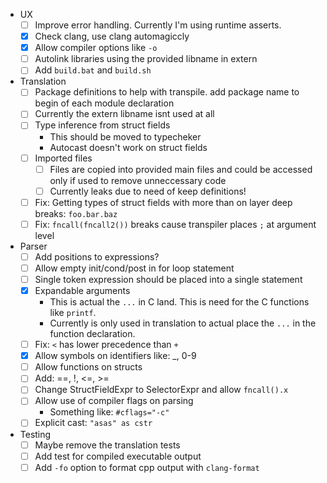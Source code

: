 - UX
    - [ ] Improve error handling. Currently I'm using runtime asserts.
    - [x] Check clang, use clang automagiccly
    - [x] Allow compiler options like `-o`
    - [ ] Autolink libraries using the provided libname in extern
    - [ ] Add `build.bat` and `build.sh`
- Translation
    - [ ] Package definitions to help with transpile. add package name to begin of each module declaration
    - [ ] Currently the extern libname isnt used at all
    - [ ] Type inference from struct fields
        - This should be moved to typecheker
        - Autocast doesn't work on struct fields
    - [ ] Imported files
        - [ ] Files are copied into provided main files and could be accessed only if used to remove unneccessary code
        - [ ] Currently leaks due to need of keep definitions!
    - [ ] Fix: Getting types of struct fields with more than on layer deep breaks: `foo.bar.baz`
    - [ ] Fix: `fncall(fncall2())` breaks cause transpiler places `;` at argument level
- Parser
    - [ ] Add positions to expressions?
    - [ ] Allow empty init/cond/post in for loop statement
    - [ ] Single token expression should be placed into a single statement
    - [x] Expandable arguments
        - This is actual the `...` in C land. This is need for the C functions like `printf`.
        - Currently is only used in translation to actual place the `...` in the function declaration.
    - [ ] Fix: `<` has lower precedence than `+`
    - [x] Allow symbols on identifiers like: _, 0-9
    - [ ] Allow functions on structs
    - [ ] Add: ==, !, <=, >=
    - [ ] Change StructFieldExpr to SelectorExpr and allow `fncall().x`
    - [ ] Allow use of compiler flags on parsing
        - Something like: `#cflags="-c"`
    - [ ] Explicit cast: `"asas" as cstr`
- Testing
    - [ ] Maybe remove the translation tests
    - [ ] Add test for compiled executable output
    - [ ] Add `-fo` option to format cpp output with `clang-format`
